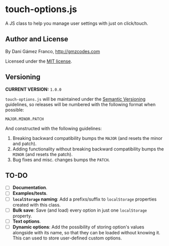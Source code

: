 touch-options.js
================

A JS class to help you manage user settings with just on click/touch.





Author and License
-------------------

By Dani Gámez Franco, http://gmzcodes.com

Licensed under the [MIT license](http://opensource.org/licenses/MIT).





Versioning
----------

**CURRENT VERSION:** `1.0.0`

`touch-options.js` will be maintained under the [Semantic Versioning](http://semver.org) guidelines, so releases will be numbered with the following format when possible:

`MAJOR.MINOR.PATCH`

And constructed with the following guidelines:

1. Breaking backward compatibility bumps the `MAJOR` (and resets the minor and patch).
2. Adding functionality without breaking backward compatibility bumps the `MINOR` (and resets the patch).
3. Bug fixes and misc. changes bumps the `PATCH`.





TO-DO
-----
 - [ ] **Documentation**.
 - [ ] **Examples/tests**.
 - [ ] **`localStorage` naming**: Add a prefixs/suffix to `localStorage` properties created with this class.
 - [ ] **Bulk save**: Save (and load) every option in just one `localStorage` property.
 - [ ] **Text options**.
 - [ ] **Dynamic options**: Add the possibility of storing option's values alongside with its name, so that they can be loaded without knowing it. This can used to store user-defined custom options.
